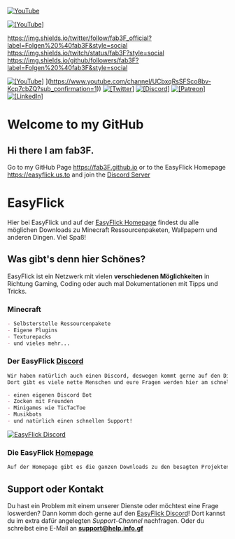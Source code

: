 [![YouTube](https://img.shields.io/youtube/channel/subscribers/UCbxqRsSFSco8bv-Kcp7cbZQ?label=Abonnieren)](https://www.youtube.com/channel/UCbxqRsSFSco8bv-Kcp7cbZQ?sub_confirmation=1)

[![`[YouTube]`](https://img.shields.io/youtube/channel/subscribers/UCbxqRsSFSco8bv-Kcp7cbZQ?label=Abonnieren)](https://www.youtube.com/channel/UCbxqRsSFSco8bv-Kcp7cbZQ?sub_confirmation=1)


https://img.shields.io/twitter/follow/fab3F_official?label=Folgen%20%40fab3F&style=social
https://img.shields.io/twitch/status/fab3F?style=social
https://img.shields.io/github/followers/fab3F?label=Folgen%20%40fab3F&style=social


[![`[YouTube]`](https://img.shields.io/badge/-fab3F-ff0000?logo=youtube&logoColor=white)]([https://www.youtube.com/channel/UC3_SywgWxpEBIoKawK2E3MA) ](https://www.youtube.com/channel/UCbxqRsSFSco8bv-Kcp7cbZQ?sub_confirmation=1))
[![`[Twitter]`](https://img.shields.io/badge/-@k0nze_-1DA1F2?logo=twitter&logoColor=white)](https://twitter.com/k0nze_) 
[![`[Discord]`](https://img.shields.io/discord/713121297407672380.svg?label=&logo=discord&logoColor=ffffff&color=7389D8&labelColor=6A7EC2)](https://discord.k0nze.gg)
[![`[Patreon]`](https://img.shields.io/badge/-Patreon-f96854?logo=patreon&logoColor=white)](https://patreon.com/k0nze)
[![`[LinkedIn]`](https://img.shields.io/badge/LinkedIn-blue?style=flat&logo=linkedin&labelColor=blue)](https://www.linkedin.com/in/konstantin-luebeck/)


# Welcome to my GitHub

## Hi there I am fab3F.
Go to my GitHub Page https://fab3F.github.io or to the EasyFlick Homepage https://easyflick.us.to and join the [Discord Server](https://discord.gg/dkpKAdvarP)


# EasyFlick

Hier bei EasyFlick und auf der [EasyFlick Homepage](https://easyflick.us.to) findest du alle möglichen Downloads zu Minecraft Ressourcenpaketen, Wallpapern und anderen Dingen. Viel Spaß!


## Was gibt's denn hier Schönes?

EasyFlick ist ein Netzwerk mit vielen **verschiedenen Möglichkeiten** in Richtung Gaming, Coding oder auch mal Dokumentationen mit Tipps und Tricks.


### Minecraft

```markdown
- Selbsterstelle Ressourcenpakete
- Eigene Plugins
- Texturepacks
- und vieles mehr...
```

### Der EasyFlick [Discord](https://discord.gg/dkpKAdvarP)

```markdown
Wir haben natürlich auch einen Discord, deswegen kommt gerne auf den Discord. 
Dort gibt es viele nette Menschen und eure Fragen werden hier am schnellsten beantwortet! Außerdem

- einen eigenen Discord Bot
- Zocken mit Freunden
- Minigames wie TicTacToe
- Musikbots
- und natürlich einen schnellen Support!
```

<a href="https://discord.gg/dkpKAdvarP">
         <img alt="EasyFlick Discord" src="https://discord.com/api/guilds/824334386786074634/widget.png?style=banner2">
</a>

### Die EasyFlick [Homepage](https://easyflick.us.to)

```markdown
Auf der Homepage gibt es die ganzen Downloads zu den besagten Projekten. 
```

## Support oder Kontakt

Du hast ein Problem mit einem unserer Dienste oder möchtest eine Frage loswerden? Dann komm doch gerne auf den [EasyFlick Discord](https://discord.gg/dkpKAdvarP)! Dort kannst du im extra dafür angelegten _Support-Channel_ nachfragen. Oder du schreibst eine E-Mail an **support@help.info.gf**
